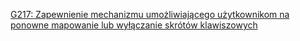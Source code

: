 [G217: Zapewnienie mechanizmu umożliwiającego użytkownikom na ponowne mapowanie lub wyłączanie skrótów klawiszowych](https://www.w3.org/WAI/WCAG22/Techniques/general/G217.html)